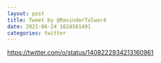 ```yaml
--- 
layout: post 
title: Tweet by @RavinderTalwar4 
date: 2021-06-24 1624581491 
categories: twitter 
--- 
```

https://twitter.com/o/status/1408222934213160961